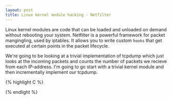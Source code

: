 ```yaml
---
layout: post
title: Linux kernel module hacking - Netfilter
---
```


Linux kernel modules are code that can be loaded and unloaded on
demand without rebooting your system. Netfilter is a powerful
framework for packet mangingling, used by iptables. It allows you to
write custom `hooks` that get executed at certain points in the packet
lifecycle.

We're going to be looking at a trivial implementation of tcpdump which
just looks at the incoming packets and counts the number of packets we
recieve from each IP-address. I'm going to go start with a trivial
kernel module and then incrementally implement our tcpdump.


{% highlight C %}

{% endlight %}


[lkmpg]: http://www.tldp.org/LDP/lkmpg/2.6/html/
[netfilter]: http://www.netfilter.org/documentation/HOWTO/netfilter-hacking-HOWTO-3.html
